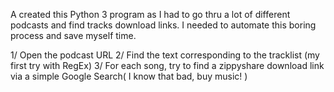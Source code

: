 A created this Python 3 program as I had to go thru a lot of different podcasts and find 
tracks download links. I needed to automate this boring process and save myself time.

1/ Open the podcast URL
2/ Find the text corresponding to the tracklist (my first try with RegEx)
3/ For each song, try to find a zippyshare download link via a simple Google Search( I know that bad, buy music! )


